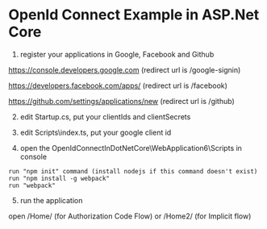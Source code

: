 # OpenId Connect Example in ASP.Net Core
1. register your applications in Google, Facebook and Github

https://console.developers.google.com (redirect url is /google-signin)

https://developers.facebook.com/apps/ (redirect url is /facebook)

https://github.com/settings/applications/new (redirect url is /github)


2. edit Startup.cs, put your clientIds and clientSecrets

3. edit Scripts\index.ts, put your google client id

4. open the OpenIdConnectInDotNetCore\WebApplication6\Scripts in console
```
run "npm init" command (install nodejs if this command doesn't exist)
run "npm install -g webpack"
run "webpack"
```

5. run the application

open /Home/ (for Authorization Code Flow) or /Home2/ (for Implicit flow)
